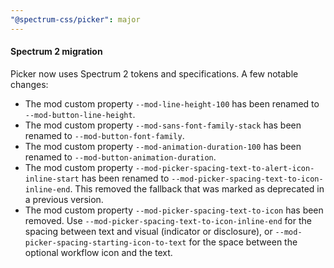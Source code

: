 ```yaml
---
"@spectrum-css/picker": major
---
```


#### Spectrum 2 migration

Picker now uses Spectrum 2 tokens and specifications. A few notable changes:

- The mod custom property `--mod-line-height-100` has been renamed to `--mod-button-line-height`.
- The mod custom property `--mod-sans-font-family-stack` has been renamed to `--mod-button-font-family`.
- The mod custom property `--mod-animation-duration-100` has been renamed to `--mod-button-animation-duration`.
- The mod custom property `--mod-picker-spacing-text-to-alert-icon-inline-start` has been renamed to `--mod-picker-spacing-text-to-icon-inline-end`. This removed the fallback that was marked as deprecated in a previous version.
- The mod custom property `--mod-picker-spacing-text-to-icon` has been removed. Use `--mod-picker-spacing-text-to-icon-inline-end` for the spacing between text and visual (indicator or disclosure), or `--mod-picker-spacing-starting-icon-to-text` for the space between the optional workflow icon and the text.
